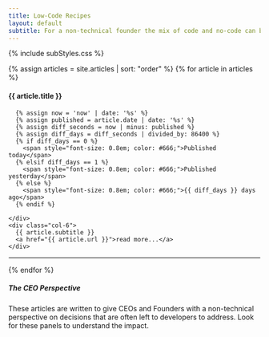 ```yaml
---
title: Low-Code Recipes
layout: default
subtitle: For a non-technical founder the mix of code and no-code can be a challenge. Here are some approaches to demystify the decision-making processes.
---
```


{% include subStyles.css %}

{% assign articles = site.articles | sort: "order" %}
{% for article in articles %}
  <div class="row">
    <div class="col-6">
      <h4>
        {{ article.title }}
      </h4>

      {% assign now = 'now' | date: '%s' %}
      {% assign published = article.date | date: '%s' %}
      {% assign diff_seconds = now | minus: published %}
      {% assign diff_days = diff_seconds | divided_by: 86400 %}
      {% if diff_days == 0 %}
        <span style="font-size: 0.8em; color: #666;">Published today</span>
      {% elsif diff_days == 1 %}
        <span style="font-size: 0.8em; color: #666;">Published yesterday</span>
      {% else %}
        <span style="font-size: 0.8em; color: #666;">{{ diff_days }} days ago</span>
      {% endif %}

    </div>
    <div class="col-6">
      {{ article.subtitle }}
      <a href="{{ article.url }}">read more...</a>
    </div>
  </div>
  <hr>
{% endfor %}

<div class="mt-5 mb-5 tech-note">
    <h5>
     The CEO Perspective
    </h5>
    <p>
        These articles are written to give CEOs and Founders with
        a non-technical perspective on decisions that are often left
        to developers to address. Look for these panels to understand
        the impact.
    </p>
</div>

<style>
 hr { border: 1px solid #DFDFDF; }
</style>